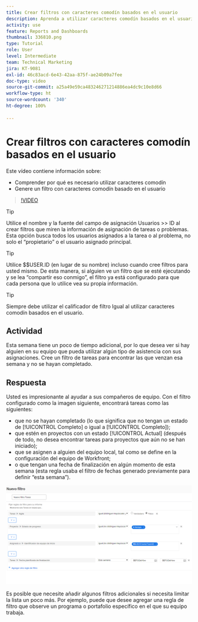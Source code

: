 ```yaml
---
title: Crear filtros con caracteres comodín basados en el usuario
description: Aprenda a utilizar caracteres comodín basados en el usuario y a crear un filtro basado en el usuario que ha iniciado sesión.
activity: use
feature: Reports and Dashboards
thumbnail: 336810.png
type: Tutorial
role: User
level: Intermediate
team: Technical Marketing
jira: KT-9081
exl-id: 46c83acd-6e43-42aa-875f-ae24b09a7fee
doc-type: video
source-git-commit: a25a49e59ca483246271214886ea4dc9c10e8d66
workflow-type: ht
source-wordcount: '340'
ht-degree: 100%

---
```


# Crear filtros con caracteres comodín basados en el usuario

Este vídeo contiene información sobre:

* Comprender por qué es necesario utilizar caracteres comodín
* Genere un filtro con caracteres comodín basado en el usuario

>[!VIDEO](https://video.tv.adobe.com/v/336810/?quality=12&learn=on)

>[!TIP]
>
>Utilice el nombre y la fuente del campo de asignación Usuarios >> ID al crear filtros que miren la información de asignación de tareas o problemas.  Esta opción busca todos los usuarios asignados a la tarea o al problema, no solo el “propietario” o el usuario asignado principal.

>[!TIP]
>
>Utilice $$USER.ID (en lugar de su nombre) incluso cuando cree filtros para usted mismo. De esta manera, si alguien ve un filtro que se esté ejecutando y se lea “compartir eso conmigo”, el filtro ya está configurado para que cada persona que lo utilice vea su propia información.

>[!TIP]
>
>Siempre debe utilizar el calificador de filtro Igual al utilizar caracteres comodín basados en el usuario.

## Actividad

Esta semana tiene un poco de tiempo adicional, por lo que desea ver si hay alguien en su equipo que pueda utilizar algún tipo de asistencia con sus asignaciones. Cree un filtro de tareas para encontrar las que venzan esa semana y no se hayan completado.

## Respuesta

Usted es impresionante al ayudar a sus compañeros de equipo. Con el filtro configurado como la imagen siguiente, encontrará tareas como las siguientes:

* que no se hayan completado (lo que significa que no tengan un estado de [!UICONTROL Completo] o igual a [!UICONTROL Completo]);
* que estén en proyectos con un estado [!UICONTROL Actual] (después de todo, no desea encontrar tareas para proyectos que aún no se han iniciado);
* que se asignen a alguien del equipo local, tal como se define en la configuración del equipo de Workfront;
* o que tengan una fecha de finalización en algún momento de esta semana (esta regla usaba el filtro de fechas generado previamente para definir “esta semana”).

![Una imagen de la pantalla para crear un filtro de tareas con un carácter comodín basado en el usuario](assets/user-wildcard-exercise-answer.png)

Es posible que necesite añadir algunos filtros adicionales si necesita limitar la lista un poco más. Por ejemplo, puede que desee agregar una regla de filtro que observe un programa o portafolio específico en el que su equipo trabaja.
